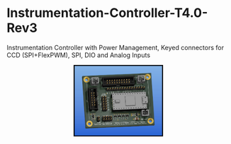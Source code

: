 # Instrumentation-Controller-T4.0-Rev3
Instrumentation Controller with Power Management, Keyed connectors for CCD (SPI+FlexPWM), SPI, DIO and Analog Inputs

<p align="center">
<img src="Images/Controller_T4_R3_top.jpg" width="40%">
</p>
